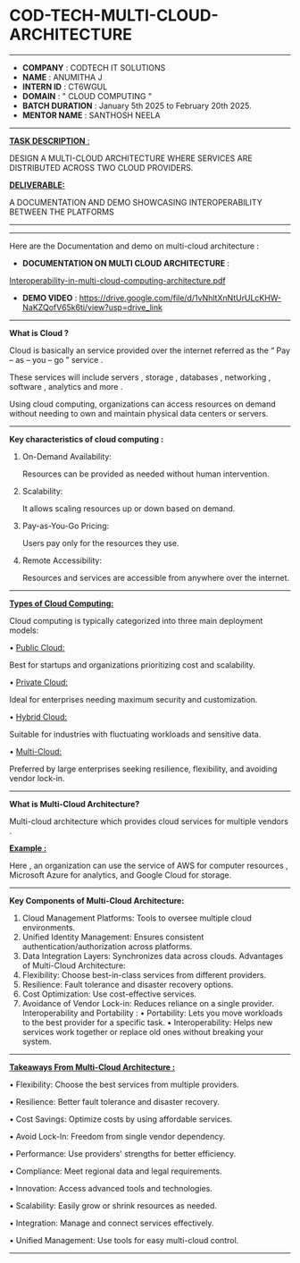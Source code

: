 # COD-TECH-MULTI-CLOUD-ARCHITECTURE

---
- **COMPANY** : CODTECH IT SOLUTIONS 
- **NAME** : ANUMITHA J 
- **INTERN ID** : CT6WGUL
- **DOMAIN** : " CLOUD COMPUTING " 
- **BATCH DURATION** : January 5th 2025 to February 20th 2025. 
- **MENTOR NAME** : SANTHOSH NEELA
---
<u>**TASK DESCRIPTION** :</u>

DESIGN A MULTI-CLOUD ARCHITECTURE WHERE SERVICES ARE DISTRIBUTED ACROSS TWO CLOUD PROVIDERS.

<u>**DELIVERABLE:**</u>

A DOCUMENTATION AND DEMO SHOWCASING INTEROPERABILITY BETWEEN THE PLATFORMS

---
---
Here are the Documentation and demo on multi-cloud architecture :

- **DOCUMENTATION ON MULTI CLOUD ARCHITECTURE** :

[Interoperability-in-multi-cloud-computing-architecture.pdf](https://github.com/user-attachments/files/18533460/Interoperability-in-multi-cloud-computing-architecture.pdf)

- **DEMO VIDEO** : https://drive.google.com/file/d/1vNhltXnNtUrULcKHW-NaKZQofV65k6ti/view?usp=drive_link
  

---

**What is Cloud ?**

Cloud is basically an service provided over the internet referred as the “ Pay – as – you – go ” service . 

These services will include servers , storage , databases , networking , software , analytics and more . 

Using cloud computing, organizations can access resources on demand without needing to own and maintain physical data centers or servers.

---

**Key characteristics of cloud computing :**

1.	On-Demand Availability: 

	 Resources can be provided as needed without human intervention.
2.	Scalability: 
     
     It allows scaling resources up or down based on demand.

3.	Pay-as-You-Go Pricing: 
     
     Users pay only for the resources they use.

4.	Remote Accessibility: 
   
      Resources and services are accessible from anywhere over the internet.

---
<u>**Types of Cloud Computing:**</u>

Cloud computing is typically categorized into three main deployment models:

• <u> Public Cloud:</u>

Best for startups and organizations prioritizing cost and scalability.

•  <u> Private Cloud: </u>

Ideal for enterprises needing maximum security and customization.

•  <u> Hybrid Cloud:</u>

 Suitable for industries with fluctuating workloads and sensitive data.

•  <u> Multi-Cloud: </u>

Preferred by large enterprises seeking resilience, flexibility, and avoiding vendor lock-in.

---

**What is Multi-Cloud Architecture?**

Multi-cloud architecture which provides cloud services for multiple vendors .

<u>**Example :**</u>

Here , an organization can use the service of AWS for computer resources , Microsoft Azure for analytics, and Google Cloud for storage.

---

**Key Components of Multi-Cloud Architecture:**

1.	Cloud Management Platforms: Tools to oversee multiple cloud environments.
2.	Unified Identity Management: Ensures consistent authentication/authorization across platforms.
3.	Data Integration Layers: Synchronizes data across clouds.
Advantages of Multi-Cloud Architecture:
1.	Flexibility: Choose best-in-class services from different providers.
2.	Resilience: Fault tolerance and disaster recovery options.
3.	Cost Optimization: Use cost-effective services.
4.	Avoidance of Vendor Lock-in: Reduces reliance on a single provider.
Interoperability and Portability : 
•  Portability: Lets you move workloads to the best provider for a specific task.
•  Interoperability: Helps new services work together or replace old ones without breaking your system.

---

<u>**Takeaways  From Multi-Cloud Architecture :**</u>

•  Flexibility: Choose the best services from multiple providers.

•  Resilience: Better fault tolerance and disaster recovery.

•  Cost Savings: Optimize costs by using affordable services.

•  Avoid Lock-In: Freedom from single vendor dependency.

•  Performance: Use providers' strengths for better efficiency.

•  Compliance: Meet regional data and legal requirements.

•  Innovation: Access advanced tools and technologies.

•  Scalability: Easily grow or shrink resources as needed.

•  Integration: Manage and connect services effectively.

•  Unified Management: Use tools for easy multi-cloud control.

---



